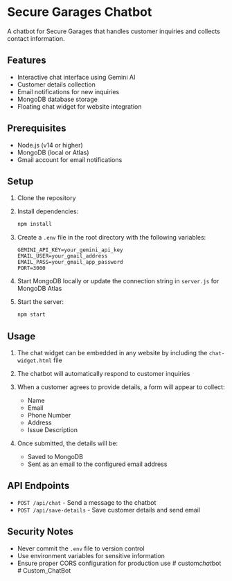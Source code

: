 # Secure Garages Chatbot

A chatbot for Secure Garages that handles customer inquiries and collects contact information.

## Features

- Interactive chat interface using Gemini AI
- Customer details collection
- Email notifications for new inquiries
- MongoDB database storage
- Floating chat widget for website integration

## Prerequisites

- Node.js (v14 or higher)
- MongoDB (local or Atlas)
- Gmail account for email notifications

## Setup

1. Clone the repository
2. Install dependencies:
   ```bash
   npm install
   ```

3. Create a `.env` file in the root directory with the following variables:
   ```
   GEMINI_API_KEY=your_gemini_api_key
   EMAIL_USER=your_gmail_address
   EMAIL_PASS=your_gmail_app_password
   PORT=3000
   ```

4. Start MongoDB locally or update the connection string in `server.js` for MongoDB Atlas

5. Start the server:
   ```bash
   npm start
   ```

## Usage

1. The chat widget can be embedded in any website by including the `chat-widget.html` file
2. The chatbot will automatically respond to customer inquiries
3. When a customer agrees to provide details, a form will appear to collect:
   - Name
   - Email
   - Phone Number
   - Address
   - Issue Description

4. Once submitted, the details will be:
   - Saved to MongoDB
   - Sent as an email to the configured email address

## API Endpoints

- `POST /api/chat` - Send a message to the chatbot
- `POST /api/save-details` - Save customer details and send email

## Security Notes

- Never commit the `.env` file to version control
- Use environment variables for sensitive information
- Ensure proper CORS configuration for production use #   c u s t o m _ c h a t _ b o t  
 #   C u s t o m _ C h a t B o t  
 